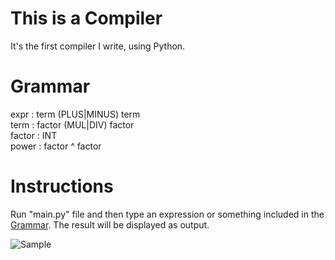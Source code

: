 # This is a Compiler
It's the first compiler I write, using Python.

# Grammar
expr	: term (PLUS|MINUS) term\
term	: factor (MUL|DIV) factor\
factor	: INT\
power	: factor ^ factor

# Instructions
Run "main.py" file and then type an expression or something included in the [Grammar](#grammar). The result will be displayed as output.

![Sample](https://i.imgur.com/AFa2wcH.png)
